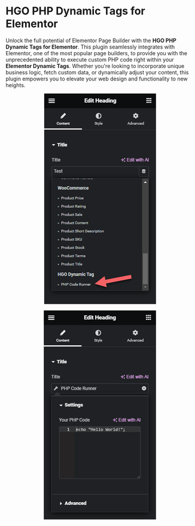 # HGO PHP Dynamic Tags for Elementor

Unlock the full potential of Elementor Page Builder with the **HGO PHP Dynamic Tags for Elementor**. This plugin seamlessly integrates with Elementor, one of the most popular page builders, to provide you with the unprecedented ability to execute custom PHP code right within your **Elementor Dynamic Tags**. Whether you're looking to incorporate unique business logic, fetch custom data, or dynamically adjust your content, this plugin empowers you to elevate your web design and functionality to new heights.

<p align="center" width="100%">
    <img src="https://github.com/H-Ghamarzadeh/HGO-PHP-Dynamic-Tag-for-Elementor/blob/main/Screenshot%201.png?raw=true"> 
</p>
<p align="center" width="100%">
    <img src="https://github.com/H-Ghamarzadeh/HGO-PHP-Dynamic-Tag-for-Elementor/blob/main/Screenshot%202.png?raw=true"> 
</p>
